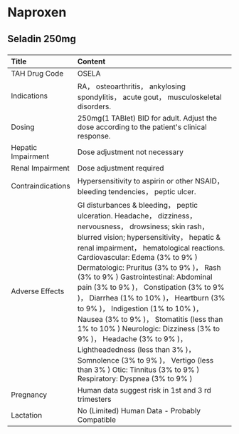 # Naproxen

## Seladin 250mg

##### 

| Title              | Content                                                                                                                                                                                                                                                                                                                                                                                                                                                                                                                                                                                                                                                                                                             |
|:-------------------|:--------------------------------------------------------------------------------------------------------------------------------------------------------------------------------------------------------------------------------------------------------------------------------------------------------------------------------------------------------------------------------------------------------------------------------------------------------------------------------------------------------------------------------------------------------------------------------------------------------------------------------------------------------------------------------------------------------------------|
| TAH Drug Code      | OSELA                                                                                                                                                                                                                                                                                                                                                                                                                                                                                                                                                                                                                                                                                                               |
| Indications        | RA， osteoarthritis， ankylosing spondylitis， acute gout， musculoskeletal disorders.                                                                                                                                                                                                                                                                                                                                                                                                                                                                                                                                                                                                                              |
| Dosing             | 250mg(1 TABlet) BID for adult. Adjust the dose according to the patient's clinical response.                                                                                                                                                                                                                                                                                                                                                                                                                                                                                                                                                                                                                        |
| Hepatic Impairment | Dose adjustment not necessary                                                                                                                                                                                                                                                                                                                                                                                                                                                                                                                                                                                                                                                                                       |
| Renal Impairment   | Dose adjustment required                                                                                                                                                                                                                                                                                                                                                                                                                                                                                                                                                                                                                                                                                            |
| Contraindications  | Hypersensitivity to aspirin or other NSAID， bleeding tendencies， peptic ulcer.                                                                                                                                                                                                                                                                                                                                                                                                                                                                                                                                                                                                                                    |
| Adverse Effects    | GI disturbances & bleeding， peptic ulceration. Headache， dizziness， nervousness， drowsiness; skin rash， blurred vision; hypersensitivity， hepatic & renal impairment， hematological reactions. Cardiovascular: Edema (3% to 9% ) Dermatologic: Pruritus (3% to 9% )， Rash (3% to 9% ) Gastrointestinal: Abdominal pain (3% to 9% )， Constipation (3% to 9% )， Diarrhea (1% to 10% )， Heartburn (3% to 9% )， Indigestion (1% to 10% )， Nausea (3% to 9% )， Stomatitis (less than 1% to 10% ) Neurologic: Dizziness (3% to 9% )， Headache (3% to 9% )， Lightheadedness (less than 3% )， Somnolence (3% to 9% )， Vertigo (less than 3% ) Otic: Tinnitus (3% to 9% ) Respiratory: Dyspnea (3% to 9% ) |
| Pregnancy          | Human data suggest risk in 1st and 3 rd trimesters                                                                                                                                                                                                                                                                                                                                                                                                                                                                                                                                                                                                                                                                  |
| Lactation          | No (Limited) Human Data - Probably Compatible                                                                                                                                                                                                                                                                                                                                                                                                                                                                                                                                                                                                                                                                       |

